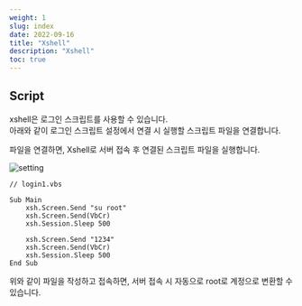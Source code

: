 ```yaml
---
weight: 1
slug: index
date: 2022-09-16
title: "Xshell"
description: "Xshell"
toc: true
---
```



## Script

xshell은 로그인 스크립트를 사용할 수 있습니다.<br>
아래와 같이 로그인 스크립트 설정에서 연결 시 실행할 스크립트 파일을 연결합니다.

파일을 연결하면, Xshell로 서버 접속 후 연결된 스크립트 파일을 실행합니다.


![setting](/docs/etc/etc/xshell/setting.png)


```
// login1.vbs

Sub Main
	xsh.Screen.Send "su root"
	xsh.Screen.Send(VbCr) 
	xsh.Session.Sleep 500
	
	xsh.Screen.Send "1234"
	xsh.Screen.Send(VbCr) 
	xsh.Session.Sleep 500
End Sub
```

위와 같이 파일을 작성하고 접속하면,
서버 접속 시 자동으로 root로 계정으로 변환할 수 있습니다.